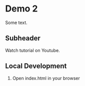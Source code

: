 # Demo 2

Some text.

## Subheader

Watch tutorial on Youtube.

## Local Development

1. Open index.html in your browser